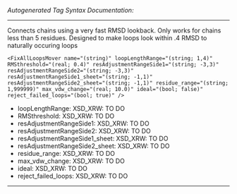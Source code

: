 _Autogenerated Tag Syntax Documentation:_

---
Connects chains using a very fast RMSD lookback. Only works for chains less than 5 residues. Designed to make loops look within .4 RMSD to naturally occuring loops

```
<FixAllLoopsMover name="(string)" loopLengthRange="(string; 1,4)" RMSthreshold="(real; 0.4)" resAdjustmentRangeSide1="(string; -3,3)" resAdjustmentRangeSide2="(string; -3,3)" resAdjustmentRangeSide1_sheet="(string; -1,1)" resAdjustmentRangeSide2_sheet="(string; -1,1)" residue_range="(string; 1,999999)" max_vdw_change="(real; 10.0)" ideal="(bool; false)" reject_failed_loops="(bool; true)" />
```

-   loopLengthRange: XSD_XRW: TO DO
-   RMSthreshold: XSD_XRW: TO DO
-   resAdjustmentRangeSide1: XSD_XRW: TO DO
-   resAdjustmentRangeSide2: XSD_XRW: TO DO
-   resAdjustmentRangeSide1_sheet: XSD_XRW: TO DO
-   resAdjustmentRangeSide2_sheet: XSD_XRW: TO DO
-   residue_range: XSD_XRW: TO DO
-   max_vdw_change: XSD_XRW: TO DO
-   ideal: XSD_XRW: TO DO
-   reject_failed_loops: XSD_XRW: TO DO

---
